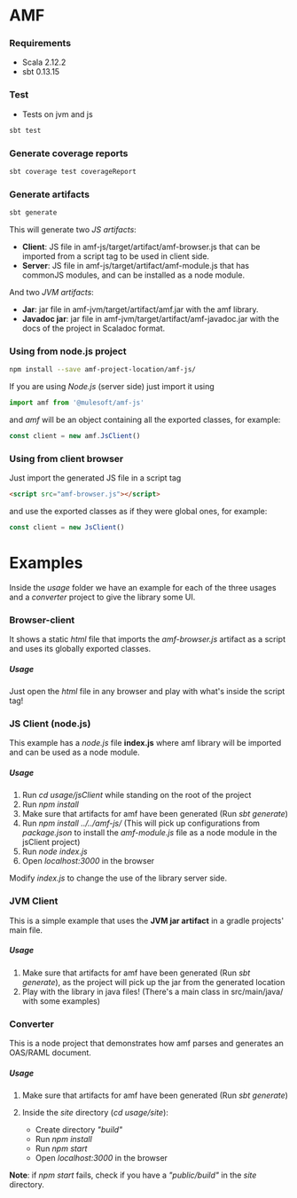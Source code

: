 # AMF

### Requirements
* Scala 2.12.2
* sbt 0.13.15

### Test
* Tests on jvm and js
```sh
sbt test
```

### Generate coverage reports
```sh
sbt coverage test coverageReport
```

### Generate artifacts
```sh
sbt generate
```
This will generate two *JS artifacts*:
- **Client**: JS file in amf-js/target/artifact/amf-browser.js that can be imported from a script tag to be used in client side.
- **Server**: JS file in amf-js/target/artifact/amf-module.js that has commonJS modules, and can be installed as a node module.

And two *JVM artifacts*:
- **Jar**: jar file in amf-jvm/target/artifact/amf.jar with the amf library.
- **Javadoc jar**: jar file in amf-jvm/target/artifact/amf-javadoc.jar with the docs of the project in Scaladoc format.

### Using from node.js project

```bash
npm install --save amf-project-location/amf-js/
```

If you are using *Node.js* (server side) just import it using
```javascript
import amf from '@mulesoft/amf-js'
```

and *amf* will be an object containing all the exported classes, for example:
```javascript
const client = new amf.JsClient()
```

### Using from client browser

Just import the generated JS file in a script tag
```html
<script src="amf-browser.js"></script>
```

and use the exported classes as if they were global ones, for example:
```javascript
const client = new JsClient()
```

# Examples

Inside the *usage* folder we have an example for each of the three usages and a *converter* project to give the library some UI.

### Browser-client

It shows a static *html* file that imports the *amf-browser.js* artifact as a script and uses its globally exported classes.

##### Usage

Just open the *html* file in any browser and play with what's inside the script tag!

### JS Client (node.js)

This example has a *node.js* file **index.js** where amf library will be imported and can be used as a node module.

##### Usage

1. Run *cd usage/jsClient* while standing on the root of the project
2. Run *npm install*
3. Make sure that artifacts for amf have been generated (Run *sbt generate*)
4. Run *npm install ../../amf-js/* (This will pick up configurations from *package.json* to install the *amf-module.js* file as a node module in the jsClient project)
5. Run *node index.js*
6. Open *localhost:3000* in the browser

Modify *index.js* to change the use of the library server side.

### JVM Client

This is a simple example that uses the **JVM jar artifact** in a gradle projects' main file.

##### Usage

1. Make sure that artifacts for amf have been generated (Run *sbt generate*), as the project will pick up the jar from the generated location
2. Play with the library in java files! (There's a main class in src/main/java/ with some examples)

### Converter

This is a node project that demonstrates how amf parses and generates an OAS/RAML document.

##### Usage

1. Make sure that artifacts for amf have been generated (Run *sbt generate*)

2. Inside the *site* directory (*cd usage/site*):
    - Create directory *"build"*
    - Run *npm install*
    - Run *npm start*
    - Open *localhost:3000* in the browser

**Note**: if *npm start* fails, check if you have a *"public/build"* in the *site* directory.